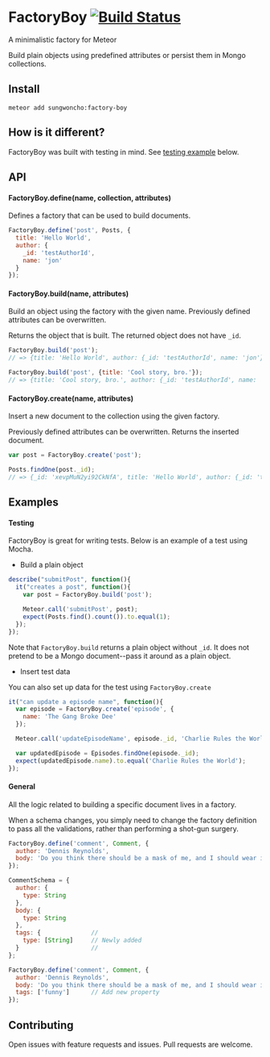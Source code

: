 # FactoryBoy [![Build Status](https://travis-ci.org/sungwoncho/factory-boy.svg?branch=master)](https://travis-ci.org/sungwoncho/factory-boy)

A minimalistic factory for Meteor

Build plain objects using predefined attributes or persist them in Mongo
collections.


## Install

    meteor add sungwoncho:factory-boy


## How is it different?

FactoryBoy was built with testing in mind. See
[testing example](https://github.com/sungwoncho/factory-boy#testing) below.


## API

#### FactoryBoy.define(name, collection, attributes)

Defines a factory that can be used to build documents.

```javascript
FactoryBoy.define('post', Posts, {
  title: 'Hello World',
  author: {
    _id: 'testAuthorId',
    name: 'jon'
  }
});
```

#### FactoryBoy.build(name, attributes)

Build an object using the factory with the given name. Previously defined
attributes can be overwritten.

Returns the object that is built. The returned object does not have `_id`.

```javascript
FactoryBoy.build('post');
// => {title: 'Hello World', author: {_id: 'testAuthorId', name: 'jon'}}

FactoryBoy.build('post', {title: 'Cool story, bro.'});
// => {title: 'Cool story, bro.', author: {_id: 'testAuthorId', name: 'jon'}}
```

#### FactoryBoy.create(name, attributes)

Insert a new document to the collection using the given factory.

Previously defined attributes can be overwritten. Returns the inserted document.

```javascript
var post = FactoryBoy.create('post');

Posts.findOne(post._id);
// => {_id: 'xevpMuN2yi92CkNfA', title: 'Hello World', author: {_id: 'testAuthorId', name: 'jon'}}
```

## Examples

#### Testing

FactoryBoy is great for writing tests. Below is an example of a test using Mocha.

* Build a plain object

```javascript
describe("submitPost", function(){
  it("creates a post", function(){
    var post = FactoryBoy.build('post');

    Meteor.call('submitPost', post);
    expect(Posts.find().count()).to.equal(1);
  });
});
```

Note that `FactoryBoy.build` returns a plain object without `_id`. It does not
pretend to be a Mongo document--pass it around as a plain object.

* Insert test data

You can also set up data for the test using `FactoryBoy.create`

```javascript
it("can update a episode name", function(){
  var episode = FactoryBoy.create('episode', {
    name: 'The Gang Broke Dee'
  });

  Meteor.call('updateEpisodeName', episode._id, 'Charlie Rules the World');

  var updatedEpisode = Episodes.findOne(episode._id);
  expect(updatedEpisode.name).to.equal('Charlie Rules the World');
});
```

#### General

All the logic related to building a specific document lives in a factory.

When a schema changes, you simply need to change the factory definition to
pass all the validations, rather than performing a shot-gun surgery.

```javascript
FactoryBoy.define('comment', Comment, {
  author: 'Dennis Reynolds',
  body: 'Do you think there should be a mask of me, and I should wear it?'
});

CommentSchema = {
  author: {
    type: String
  },
  body: {
    type: String
  },
  tags: {              //
    type: [String]     // Newly added
  }                    //
};

FactoryBoy.define('comment', Comment, {
  author: 'Dennis Reynolds',
  body: 'Do you think there should be a mask of me, and I should wear it?',
  tags: ['funny']      // Add new property
});
```


## Contributing

Open issues with feature requests and issues. Pull requests are welcome.
